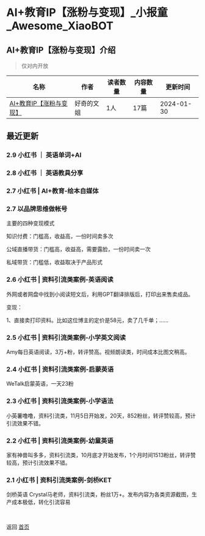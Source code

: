 # AI+教育IP【涨粉与变现】_小报童_Awesome_XiaoBOT

## AI+教育IP【涨粉与变现】介绍
> 仅对内开放  
  


|名称|作者|读者数量|内容数量|更新时间|
|---|---|---|---|---|
|[AI+教育IP【涨粉与变现】](https://xiaobot.net/p/hdmama3?refer=0b133df9-27dc-423b-8101-639049001c13)|好奇的文姐|1人|17篇|2024-01-30|

## 最近更新
### 2.9 小红书 ｜ 英语单词+AI

### 2.8 小红书 ｜ 英语教具分享

### 2.7 小红书 | AI+教育-绘本自媒体

### 2.7 以品牌思维做帐号

主要的四种变现模式

知识付费：门槛高，收益高，一份时间卖多次

公域直播带货：门槛高，收益高，需要露脸，一份时间卖一次

私域带货：门槛低，收益取决于产品形式

### 2.6 小红书 | 资料引流类案例-英语阅读

外网或者网盘中找到小阅读短文后，利用GPT翻译排版后，打印出来售卖成品。

变现：

1、直接卖打印资料。比如这位博主的定价是58元，卖了几千单；......

### 2.5 小红书 | 资料引流类案例-小学英文阅读

Amy每日英语阅读，3万+粉，转评赞高。视频朗读类，时间成本比图文稍高。

### 2.4 小红书 | 资料引流类案例-启蒙英语

WeTalk启蒙英语，一天23粉

### 2.3 小红书 | 资料引流类案例-小学语法

小英薯噜噜，资料引流类，11月5日开始发，20天，852粉丝，转评赞较高，预计引流效果不错。

### 2.2 小红书 | 资料引流类案例-幼童英语

家有神兽叫多多，资料引流类，10月底才开始发布，1个月时间1513粉丝，转评赞较高，预计引流效果不错。

### 2.1 小红书 | 资料引流类案例-剑桥KET

剑桥英语 Crystal马老师，资料引流类，粉丝1万+。发布内容为各类资源截图，生产成本极低，转化引流容易


<a href="https://github.com/Reno9527/awesome-xiaobot" style="color: white; text-decoration: none;">awesome-xiaobot</a>

返回 [首页](../README.md)
